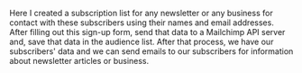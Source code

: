 Here I created a subscription list for any newsletter or any business for contact with these subscribers using their names and email addresses. After filling out this sign-up form, send that data to a Mailchimp API server and, save that data in the audience list. After that process, we have our subscribers' data and we can send emails to our subscribers for information about newsletter articles or business.
